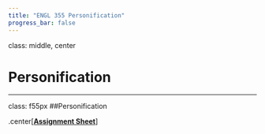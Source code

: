 ```yaml
---
title: "ENGL 355 Personification"
progress_bar: false
---
```

class: middle, center

# Personification
---
class: f55px
##Personification

.center[[**Assignment Sheet**](http://andrew.pilsch.com/courses/engl355spr2017/assignments/personification.pdf)]
